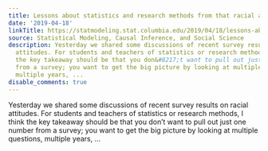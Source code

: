 ```yaml
---
title: Lessons about statistics and research methods from that racial attitudes example
date: '2019-04-18'
linkTitle: https://statmodeling.stat.columbia.edu/2019/04/18/lessons-about-statistics-and-research-methods-from-that-racial-attitudes-example/
source: Statistical Modeling, Causal Inference, and Social Science
description: Yesterday we shared some discussions of recent survey results on racial
  attitudes. For students and teachers of statistics or research methods, I think
  the key takeaway should be that you don&#8217;t want to pull out just one number
  from a survey; you want to get the big picture by looking at multiple questions,
  multiple years, ...
disable_comments: true
---
```

Yesterday we shared some discussions of recent survey results on racial attitudes. For students and teachers of statistics or research methods, I think the key takeaway should be that you don&#8217;t want to pull out just one number from a survey; you want to get the big picture by looking at multiple questions, multiple years, ...